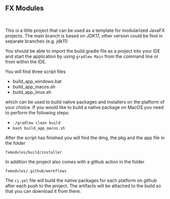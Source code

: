 ## FX Modules 

<br>

This is a little project that can be used as a template for modularized JavaFX projects.
The main branch is based on JDK17, other version could be find in separate branches (e.g. jdk11)

You should be able to import the build.gradle file as a project into your IDE and start the
application by using ```gradlew Main``` from the command line or from within the IDE.

You will find three script files 
- build_app_windows.bat
- build_app_macos.sh
- build_app_linux.sh

which can be used to build native packages and installers on the platform of your choice.
If you would like to build a native package on MacOS you need to perform the following steps:
- ```./gradlew clean build```
- ```bash build_app_macos.sh```

After the script has finished you will find the dmg, the pkg and the app file in the folder

```fxmodules/build/installer```

In addition the project also comes with a github action in the folder

```fxmodules/.github/workflows```

The ```ci.yml``` file will build the native packages for each platform on github
after each push to the project.
The artifacts will be attached to the build so that you can download it from there.